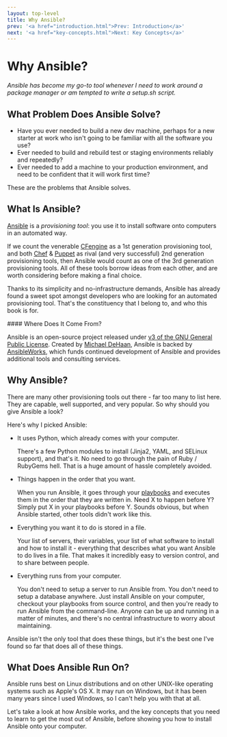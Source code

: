 ```yaml
---
layout: top-level
title: Why Ansible?
prev: '<a href="introduction.html">Prev: Introduction</a>'
next: '<a href="key-concepts.html">Next: Key Concepts</a>'
---
```

# Why Ansible?

_Ansible has become my go-to tool whenever I need to work around a package manager or am tempted to write a setup.sh script._

## What Problem Does Ansible Solve?

* Have you ever needed to build a new dev machine, perhaps for a new starter at work who isn't going to be familiar with all the software you use?
* Ever needed to build and rebuild test or staging environments reliably and repeatedly?
* Ever needed to add a machine to your production environment, and need to be confident that it will work first time?

These are the problems that Ansible solves.

## What Is Ansible?

[Ansible](http://ansibleworks.com) is a _provisioning tool_: you use it to install software onto computers in an automated way.

If we count the venerable [CFengine](http://cfengine.com) as a 1st generation provisioning tool, and both [Chef](http://getchef.com) & [Puppet](http://puppetlabs.com) as rival (and very successful) 2nd generation provisioning tools, then Ansible would count as one of the 3rd generation provisioning tools.  All of these tools borrow ideas from each other, and are worth considering before making a final choice.

Thanks to its simplicity and no-infrastructure demands, Ansible has already found a sweet spot amongst developers who are looking for an automated provisioning tool.  That's the constituency that I belong to, and who this book is for.

<div class="callout info" markdown="1">
#### Where Does It Come From?

Ansible is an open-source project released under [v3 of the GNU General Public License](https://github.com/ansible/ansible/blob/devel/COPYING).  Created by [Michael DeHaan](https://github.com/mpdehaan), Ansible is backed by [AnsibleWorks](http://www.ansibleworks.com), which funds continued development of Ansible and provides additional tools and consulting services.
</div>

## Why Ansible?

There are many other provisioning tools out there - far too many to list here.  They are capable, well supported, and very popular.  So why should you give Ansible a look?

Here's why I picked Ansible:

* It uses Python, which already comes with your computer.

  There's a few Python modules to install (Jinja2, YAML, and SELinux support), and that's it.  No need to go through the pain of Ruby / RubyGems hell.  That is a huge amount of hassle completely avoided.

* Things happen in the order that you want.

  When you run Ansible, it goes through your [playbooks](key-concepts.html#playbooks) and executes them in the order that they are written in.  Need X to happen before Y?  Simply put X in your playbooks before Y.  Sounds obvious, but when Ansible started, other tools didn't work like this.

* Everything you want it to do is stored in a file.

  Your list of servers, their variables, your list of what software to install and how to install it - everything that describes what you want Ansible to do lives in a file.  That makes it incredibly easy to version control, and to share between people.

* Everything runs from your computer.

  You don't need to setup a server to run Ansible from.  You don't need to setup a database anywhere.  Just install Ansible on your computer, checkout your playbooks from source control, and then you're ready to run Ansible from the command-line.  Anyone can be up and running in a matter of minutes, and there's no central infrastructure to worry about maintaining.

Ansible isn't the only tool that does these things, but it's the best one I've found so far that does all of these things.

## What Does Ansible Run On?

Ansible runs best on Linux distributions and on other UNIX-like operating systems such as Apple's OS X.  It may run on Windows, but it has been many years since I used Windows, so I can't help you with that at all.

Let's take a look at how Ansible works, and the key concepts that you need to learn to get the most out of Ansible, before showing you how to install Ansible onto your computer.